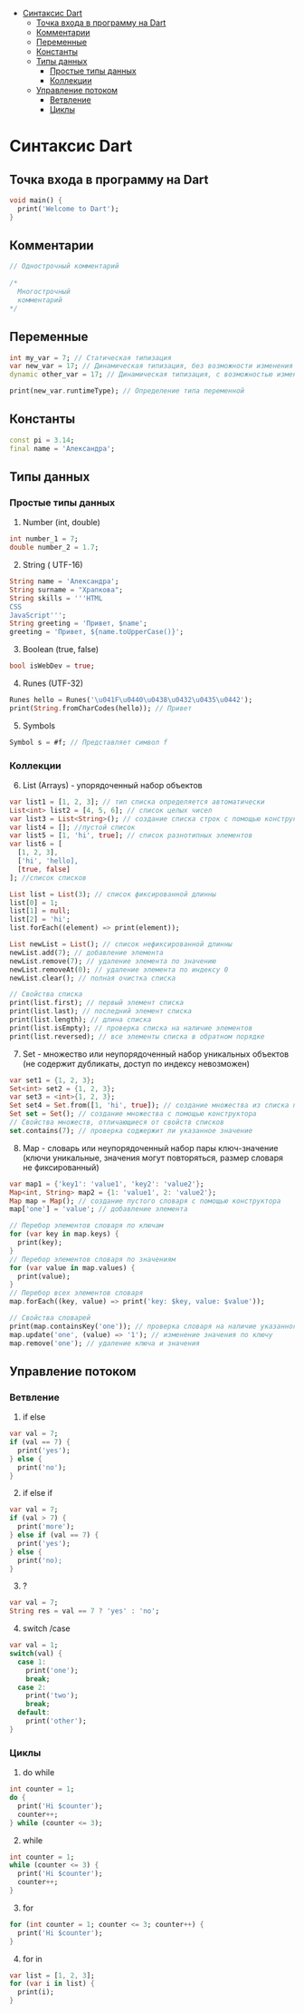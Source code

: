 - [Синтаксис Dart](#синтаксис-dart)
  - [Точка входа в программу на Dart](#точка-входа-в-программу-на-dart)
  - [Комментарии](#комментарии)
  - [Переменные](#переменные)
  - [Константы](#константы)
  - [Типы данных](#типы-данных)
    - [Простые типы данных](#простые-типы-данных)
    - [Коллекции](#коллекции)
  - [Управление потоком](#управление-потоком)
    - [Ветвление](#ветвление)
    - [Циклы](#циклы)

# Синтаксис Dart

## Точка входа в программу на Dart
```dart
void main() {
  print('Welcome to Dart');
}
```

## Комментарии
```dart
// Однострочный комментарий
  
/*
  Многострочный
  комментарий
*/
```

## Переменные
```dart
int my_var = 7; // Статическая типизация
var new_var = 17; // Динамическая типизация, без возможности изменения типа
dynamic other_var = 17; // Динамическая типизация, с возможностью изменения типа

print(new_var.runtimeType); // Определение типа переменной
```

## Константы
```dart
const pi = 3.14;
final name = 'Александра';
```

## Типы данных
### Простые типы данных
1. Number (int, double)
```dart
int number_1 = 7;
double number_2 = 1.7;
```
2. String ( UTF-16)
```dart
String name = 'Александра';
String surname = "Храпкова";
String skills = '''HTML
CSS
JavaScript''';
String greeting = 'Привет, $name';
greeting = 'Привет, ${name.toUpperCase()}';
```
3. Boolean (true, false)
```dart
bool isWebDev = true;
```
4. Runes (UTF-32)
```dart
Runes hello = Runes('\u041F\u0440\u0438\u0432\u0435\u0442');
print(String.fromCharCodes(hello)); // Привет
```
5. Symbols
```dart
Symbol s = #f; // Представляет символ f
``` 
### Коллекции
6. List (Arrays) - упорядоченный набор объектов
```dart
var list1 = [1, 2, 3]; // тип списка определяется автоматически
List<int> list2 = [4, 5, 6]; // список целых чисел
var list3 = List<String>(); // создание списка строк с помощью конструктора 
var list4 = []; //пустой список
var list5 = [1, 'hi', true]; // список разнотипных элементов
var list6 = [
  [1, 2, 3],
  ['hi', 'hello],
  [true, false]
]; //список списков

List list = List(3); // список фиксированной длинны
list[0] = 1;
list[1] = null;
list[2] = 'hi';
list.forEach((element) => print(element));

List newList = List(); // список нефиксированной длинны
newList.add(7); // добавление элемента
newList.remove(7); // удаление элемента по значению
newList.removeAt(0); // удаление элемента по индексу 0
newList.clear(); // полная очистка списка

// Свойства списка
print(list.first); // первый элемент списка
print(list.last); // последний элемент списка
print(list.length); // длина списка
print(list.isEmpty); // проверка списка на наличие элементов
print(list.reversed); // все элементы списка в обратном порядке
``` 
7. Set - множество или неупорядоченный набор уникальных объектов (не содержит дубликаты, доступ по индексу невозможен)
```dart
var set1 = {1, 2, 3}; 
Set<int> set2 = {1, 2, 3};
var set3 = <int>{1, 2, 3};
Set set4 = Set.from([1, 'hi', true]); // создание множества из списка переменной длинны
Set set = Set(); // создание множества с помощью конструктора
// Свойства множеств, отличающиеся от свойств списков
set.contains(7); // проверка соджержит ли указанное значение
```
8. Map - словарь или неупорядоченный набор пары ключ-значение (ключи уникальные, значения могут повторяться, размер словаря не фиксированный)
```dart
var map1 = {'key1': 'value1', 'key2': 'value2'};
Map<int, String> map2 = {1: 'value1', 2: 'value2'};
Map map = Map(); // создание пустого словаря с помощью конструктора
map['one'] = 'value'; // добавление элемента

// Перебор элементов словаря по ключам
for (var key in map.keys) {
  print(key);
}
// Перебор элементов словаря по значениям
for (var value in map.values) {
  print(value);
}
// Перебор всех элементов словаря
map.forEach((key, value) => print('key: $key, value: $value'));

// Свойства словарей
print(map.containsKey('one')); // проверка словаря на наличие указанного ключа
map.update('one', (value) => '1'); // изменение значения по ключу 
map.remove('one'); // удаление ключа и значения
```
## Управление потоком
### Ветвление
1. if else
```dart
var val = 7;
if (val == 7) {
  print('yes');
} else {
  print('no');
}
```
2. if else if
```dart 
var val = 7;
if (val > 7) {
  print('more');
} else if (val == 7) {
  print('yes');
} else {
  print('no);
}
```
3. ?
```dart
var val = 7;
String res = val == 7 ? 'yes' : 'no';
```
4. switch /case
```dart
var val = 1;
switch(val) {
  case 1: 
    print('one');
    break;
  case 2:
    print('two');
    break;
  default:
    print('other');
}
```

### Циклы
1. do while 
```dart
int counter = 1;
do {
  print('Hi $counter');
  counter++;
} while (counter <= 3);
```
2. while 
```dart
int counter = 1;
while (counter <= 3) {
  print('Hi $counter');
  counter++;
} 
```
3. for
```dart
for (int counter = 1; counter <= 3; counter++) {
  print('Hi $counter');
} 
```
4. for in
```dart
var list = [1, 2, 3];
for (var i in list) {
  print(i);
} 
```